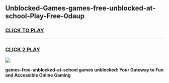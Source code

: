 
## Unblocked-Games-games-free-unblocked-at-school-Play-Free-0daup
<h3>
<a href="https://premium76.site?title=games-free-unblocked-at-school&ref=19M">CLICK TO PLAY</a></h3>
<hr>

<h3>
<a href="https://premium76.site?title=games-free-unblocked-at-school&ref=19M">CLICK 2 PLAY</a>
  
</h3>

<a href="https://premium76.site?title=games-free-unblocked-at-school&ref=19M"><img src="https://clearcache.store/games.png"></a>


**games-free-unblocked-at-school games unblocked: Your Gateway to Fun and Accessible Online Gaming**
